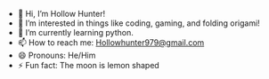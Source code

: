 - 👋 Hi, I’m Hollow Hunter!
- 👀 I’m interested in things like coding, gaming, and folding origami!
- 🌱 I’m currently learning python.
- 📫 How to reach me: Hollowhunter979@gmail.com
- 😄 Pronouns: He/Him
- ⚡ Fun fact: The moon is lemon shaped

<!---
Hollow-Hunter979/Hollow-Hunter979 is a ✨ special ✨ repository because its `README.md` (this file) appears on your GitHub profile.
You can click the Preview link to take a look at your changes.
--->
